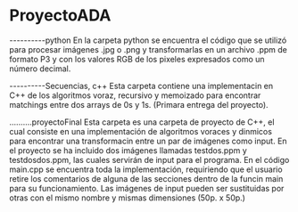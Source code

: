 # ProyectoADA

----------python
En la carpeta python se encuentra el código que se utilizó para procesar imágenes .jpg o .png y transformarlas en un archivo .ppm de formato P3 y con los valores RGB de los pixeles expresados como un número decimal.

----------Secuencias, c++
Esta carpeta contiene una implementacin en C++ de los algoritmos voraz, recursivo y memoizado para encontrar matchings entre dos arrays de 0s y 1s. (Primara entrega del proyecto).

..........proyectoFinal
Esta carpeta es una carpeta de proyecto de C++, el cual consiste en una implementación de algoritmos voraces y dinmicos para encontrar una transformacin entre un par de imágenes como input. En el proyecto se ha incluido dos imágenes llamadas testdos.ppm y testdosdos.ppm, las cuales servirán de input para el programa. En el código main.cpp se encuentra toda la implementación, requiriendo que el usuario retire los comentarios de alguna de las secciones dentro de la funcin main para su funcionamiento. Las imágenes de input pueden ser sustituidas por otras con el mismo nombre y mismas dimensiones (50p. x 50p.)
